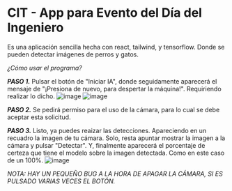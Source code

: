 # CIT - App para Evento del Día del Ingeniero

Es una aplicación sencilla hecha con react, tailwind, y tensorflow. Donde se pueden detectar imágenes de perros y gatos.

_¿Cómo usar el programa?_

_**PASO 1.**_ Pulsar el botón de "Iniciar IA", donde seguidamente aparecerá el mensaje de "¡Presiona de nuevo, para despertar la máquina!". 
Requiriendo realizar lo dicho.
![image](https://github.com/user-attachments/assets/7081378c-fa9d-4af6-ba7e-8a099b0940ff)
![image](https://github.com/user-attachments/assets/9d66f441-fec2-4f42-a1d4-c1f53ed09e69)

_**PASO 2.**_ Se pedirá permiso para el uso de la cámara, para lo cual se debe aceptar esta solicitud.

_**PASO 3.**_ Listo, ya puedes reaizar las detecciones. Apareciendo en un recuadro la imagen de tu cámara. Solo,
resta apuntar mostrar la imagen a la cámara y pulsar "Detectar". Y, finalmente aparecerá el porcentaje de certeza
que tiene el modelo sobre la imagen detectada. Como en este caso de un 100%.
![image](https://github.com/user-attachments/assets/d1ca6dd8-faaa-4a76-82b4-5586decef740)

*NOTA: HAY UN PEQUEÑO BUG A LA HORA DE APAGAR LA CÁMARA, SI ES PULSADO VARIAS VECES EL BOTÓN.*

